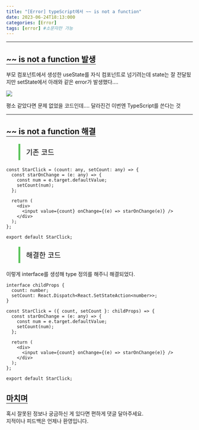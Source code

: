 ```yaml
---
title: "[Error] typeScript에서 ~~ is not a function"
date: 2023-06-24T18:13:000
categories: [Error]
tags: [error] #소문자만 가능
---
```


<style type="text/css">
    .center{
        text-align:center;
        font-size:1.5rem;
    }
    blockquote{
        font-size:1.2rem;
    }
</style>

---

## <b style="border-bottom:2px solid gray" class="h2"> ~~ is not a function 발생</b>

부모 컴포넌트에서 생성한 useState를 자식 컴포넌트로 넘기려는데 state는 잘 전달됬지만 setState에서 아래와 같은 error가 발생했다....

<img src="https://github.com/TWOGATH3R/twogather-web-frontend/assets/88264006/060d7248-1ee8-479a-bb35-106f3c763d26"/>

평소 같았다면 문제 없었을 코드인데.... 달라진건 이번엔 TypeScript를 쓴다는 것

---

## <b style="border-bottom:2px solid gray" class="h2"> ~~ is not a function 해결</b>

<blockquote style="color:black; padding: 0.5rem 1rem; border-left: 5px solid #5cc55b;">
기존 코드
</blockquote>

```tsx
const StarClick = (count: any, setCount: any) => {
  const starOnChange = (e: any) => {
    const num = e.target.defaultValue;
    setCount(num);
  };

  return (
    <div>
      <input value={count} onChange={(e) => starOnChange(e)} />
    </div>
  );
};

export default StarClick;
```

<blockquote style="color:black; padding: 0.5rem 1rem; border-left: 5px solid #5cc55b;">
해결한 코드
</blockquote>

이렇게 interface를 생성해 type 정의를 해주니 해결되었다.

```tsx
interface childProps {
  count: number;
  setCount: React.Dispatch<React.SetStateAction<number>>;
}

const StarClick = ({ count, setCount }: childProps) => {
  const starOnChange = (e: any) => {
    const num = e.target.defaultValue;
    setCount(num);
  };

  return (
    <div>
      <input value={count} onChange={(e) => starOnChange(e)} />
    </div>
  );
};

export default StarClick;
```

## <b style="border-bottom:2px solid gray"><b>마치며</b></b>

<P>혹시 잘못된 정보나 궁금하신 게 있다면 편하게 댓글 달아주세요.<br/>
지적이나 피드백은 언제나 환영입니다.</p>
